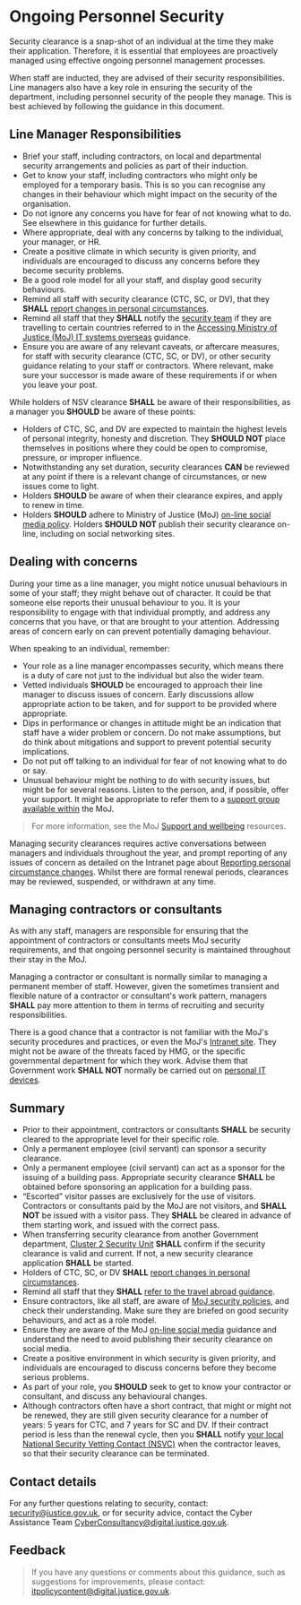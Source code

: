 # Ongoing Personnel Security

Security clearance is a snap-shot of an individual at the time they make their application. Therefore, it is essential that employees are proactively managed using effective ongoing personnel management processes.

When staff are inducted, they are advised of their security responsibilities. Line managers also have a key role in ensuring the security of the department, including personnel security of the people they manage. This is best achieved by following the guidance in this document.

## Line Manager Responsibilities

-   Brief your staff, including contractors, on local and departmental security arrangements and policies as part of their induction.
-   Get to know your staff, including contractors who might only be employed for a temporary basis. This is so you can recognise any changes in their behaviour which might impact on the security of the organisation.
-   Do not ignore any concerns you have for fear of not knowing what to do. See elsewhere in this guidance for further details.
-   Where appropriate, deal with any concerns by talking to the individual, your manager, or HR.
-   Create a positive climate in which security is given priority, and individuals are encouraged to discuss any concerns before they become security problems.
-   Be a good role model for all your staff, and display good security behaviours.
-   Remind all staff with security clearance \(CTC, SC, or DV\), that they **SHALL** [report changes in personal circumstances](https://intranet.justice.gov.uk/guidance/hr/recruitment/security-vetting/reporting-personal-circumstance-changes/).
-   Remind all staff that they **SHALL** notify the [security team](#contact-details) if they are travelling to certain countries referred to in the [Accessing Ministry of Justice \(MoJ\) IT systems overseas](accessing-moj-it-systems-from-overseas.md) guidance.
-   Ensure you are aware of any relevant caveats, or aftercare measures, for staff with security clearance \(CTC, SC, or DV\), or other security guidance relating to your staff or contractors. Where relevant, make sure your successor is made aware of these requirements if or when you leave your post.

While holders of NSV clearance **SHALL** be aware of their responsibilities, as a manager you **SHOULD** be aware of these points:

-   Holders of CTC, SC, and DV are expected to maintain the highest levels of personal integrity, honesty and discretion. They **SHOULD NOT** place themselves in positions where they could be open to compromise, pressure, or improper influence.
-   Notwithstanding any set duration, security clearances **CAN** be reviewed at any point if there is a relevant change of circumstances, or new issues come to light.
-   Holders **SHOULD** be aware of when their clearance expires, and apply to renew in time.
-   Holders **SHOULD** adhere to Ministry of Justice \(MoJ\) [on-line social media policy](protecting-social-media-accounts.md). Holders **SHOULD NOT** publish their security clearance on-line, including on social networking sites.

## Dealing with concerns

During your time as a line manager, you might notice unusual behaviours in some of your staff; they might behave out of character. It could be that someone else reports their unusual behaviour to you. It is your responsibility to engage with that individual promptly, and address any concerns that you have, or that are brought to your attention. Addressing areas of concern early on can prevent potentially damaging behaviour.

When speaking to an individual, remember:

-   Your role as a line manager encompasses security, which means there is a duty of care not just to the individual but also the wider team.
-   Vetted individuals **SHOULD** be encouraged to approach their line manager to discuss issues of concern. Early discussions allow appropriate action to be taken, and for support to be provided where appropriate.
-   Dips in performance or changes in attitude might be an indication that staff have a wider problem or concern. Do not make assumptions, but do think about mitigations and support to prevent potential security implications.
-   Do not put off talking to an individual for fear of not knowing what to do or say.
-   Unusual behaviour might be nothing to do with security issues, but might be for several reasons. Listen to the person, and, if possible, offer your support. It might be appropriate to refer them to a [support group available within](https://intranet.justice.gov.uk/guidance/hr/support-and-wellbeing/employee-assistance-programme/) the MoJ.

> For more information, see the MoJ [Support and wellbeing](https://intranet.justice.gov.uk/guidance/hr/support-and-wellbeing/) resources.

Managing security clearances requires active conversations between managers and individuals throughout the year, and prompt reporting of any issues of concern as detailed on the Intranet page about [Reporting personal circumstance changes](https://intranet.justice.gov.uk/guidance/hr/recruitment/security-vetting/reporting-personal-circumstance-changes/). Whilst there are formal renewal periods, clearances may be reviewed, suspended, or withdrawn at any time.

## Managing contractors or consultants

As with any staff, managers are responsible for ensuring that the appointment of contractors or consultants meets MoJ security requirements, and that ongoing personnel security is maintained throughout their stay in the MoJ.

Managing a contractor or consultant is normally similar to managing a permanent member of staff. However, given the sometimes transient and flexible nature of a contractor or consultant's work pattern, managers **SHALL** pay more attention to them in terms of recruiting and security responsibilities.

There is a good chance that a contractor is not familiar with the MoJ's security procedures and practices, or even the MoJ's [Intranet site](https://intranet.justice.gov.uk/). They might not be aware of the threats faced by HMG, or the specific governmental department for which they work. Advise them that Government work **SHALL NOT** normally be carried out on [personal IT devices](personal-devices.md).

## Summary

-   Prior to their appointment, contractors or consultants **SHALL** be security cleared to the appropriate level for their specific role.
-   Only a permanent employee \(civil servant\) can sponsor a security clearance.
-   Only a permanent employee \(civil servant\) can act as a sponsor for the issuing of a building pass. Appropriate security clearance **SHALL** be obtained before sponsoring an application for a building pass.
-   “Escorted” visitor passes are exclusively for the use of visitors. Contractors or consultants paid by the MoJ are not visitors, and **SHALL NOT** be issued with a visitor pass. They **SHALL** be cleared in advance of them starting work, and issued with the correct pass.
-   When transferring security clearance from another Government department, [Cluster 2 Security Unit](mailto:contactus@cluster2security.gov.uk) **SHALL** confirm if the security clearance is valid and current. If not, a new security clearance application **SHALL** be started.
-   Holders of CTC, SC, or DV **SHALL** [report changes in personal circumstances](https://intranet.justice.gov.uk/guidance/hr/recruitment/security-vetting/reporting-personal-circumstance-changes/).
-   Remind all staff that they **SHALL** [refer to the travel abroad guidance](accessing-moj-it-systems-from-overseas.md).
-   Ensure contractors, like all staff, are aware of [MoJ security policies](cyber-and-technical-security-guidance.md), and check their understanding. Make sure they are briefed on good security behaviours, and act as a role model.
-   Ensure they are aware of the MoJ [on-line social media](protecting-social-media-accounts.md) guidance and understand the need to avoid publishing their security clearance on social media.
-   Create a positive environment in which security is given priority, and individuals are encouraged to discuss concerns before they become serious problems.
-   As part of your role, you **SHOULD** seek to get to know your contractor or consultant, and discuss any behavioural changes.
-   Although contractors often have a short contract, that might or might not be renewed, they are still given security clearance for a number of years: 5 years for CTC, and 7 years for SC and DV. If their contract period is less than the renewal cycle, then you **SHALL** notify [your local National Security Vetting Contact \(NSVC\)](https://intranet.justice.gov.uk/guidance/hr/recruitment/security-vetting/vetting-contact-point-vcp/) when the contractor leaves, so that their security clearance can be terminated.

## Contact details

For any further questions relating to security, contact: [security@justice.gov.uk](mailto:security@justice.gov.uk), or for security advice, contact the Cyber Assistance Team [CyberConsultancy@digital.justice.gov.uk](mailto:CyberConsultancy@digital.justice.gov.uk).

## Feedback

> If you have any questions or comments about this guidance, such as suggestions for improvements, please contact: [itpolicycontent@digital.justice.gov.uk](mailto:itpolicycontent@digital.justice.gov.uk).

